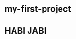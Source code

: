 # my-first-project
<html lang="en">
<head>
    <title>asdfghjkl asdfghjkl</title>
</head>
<body>
    <h1> HABI JABI</h1>
</body>
</html>